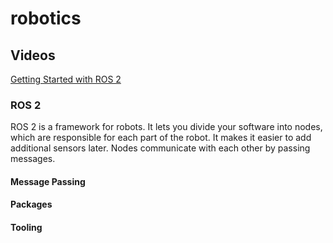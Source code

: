# robotics

## Videos

[Getting Started with ROS 2](https://www.youtube.com/watch?v=8aoFndU7jos)

### ROS 2

ROS 2 is a framework for robots. It lets you divide your software into nodes, which are responsible for each part of the robot. It makes it easier to add additional sensors later.
Nodes communicate with each other by passing messages.

#### Message Passing

#### Packages

#### Tooling
